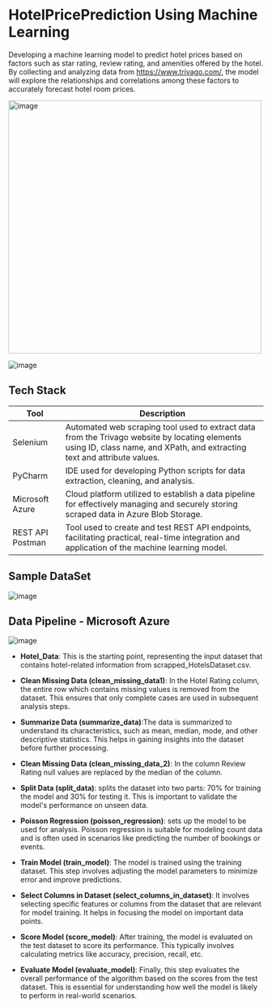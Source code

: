 # HotelPricePrediction Using Machine Learning
Developing a machine learning model to predict hotel prices based on factors such as star rating, review rating, and amenities offered by the hotel. By collecting and analyzing data from https://www.trivago.com/, the model will explore the relationships and correlations among these factors to accurately forecast hotel room prices.

<img src="https://github.com/user-attachments/assets/767e560c-0088-4e22-98bc-86a9b0e12db7" alt="image" width="500" />


![image](https://github.com/user-attachments/assets/b9a61cca-5a5a-4665-bc36-d2aef9a58b5f)


## Tech Stack
| Tool             | Description                                                                                                                                               |
|------------------|-----------------------------------------------------------------------------------------------------------------------------------------------------------|
| Selenium         | Automated web scraping tool used to extract data from the Trivago website by locating elements using ID, class name, and XPath, and extracting text and attribute values. |
| PyCharm          | IDE used for developing Python scripts for data extraction, cleaning, and analysis.                                                                        |
| Microsoft Azure  | Cloud platform utilized to establish a data pipeline for effectively managing and securely storing scraped data in Azure Blob Storage.                     |
| REST API Postman | Tool used to create and test REST API endpoints, facilitating practical, real-time integration and application of the machine learning model.              |

## Sample DataSet
![image](https://github.com/user-attachments/assets/1348d7a2-f1e8-4175-b7ef-2aabf0d02716)

## Data Pipeline - Microsoft Azure
![image](https://github.com/user-attachments/assets/57fadb70-c389-47fb-8ffb-f4279fb04a7a)

- **Hotel_Data**: This is the starting point, representing the input dataset that contains hotel-related information from scrapped_HotelsDataset.csv.

- **Clean Missing Data (clean_missing_data1)**: In the Hotel Rating column, the entire row which contains missing values is removed from the dataset. This ensures that only complete cases are used in subsequent analysis steps.

- **Summarize Data (summarize_data)**:The data is summarized to understand its characteristics, such as mean, median, mode, and other descriptive statistics. This helps in gaining insights into the dataset before further processing.

- **Clean Missing Data (clean_missing_data_2)**: In the column Review Rating  null values  are replaced by the median of the column.

- **Split Data (split_data)**: splits the dataset into two parts: 70% for training the model and 30% for testing it. This is important to validate the model's performance on unseen data.

- **Poisson Regression (poisson_regression)**: sets up the model to be used for analysis. Poisson regression is suitable for modeling count data and is often used in scenarios like predicting the number of bookings or events.

- **Train Model (train_model)**: The model is trained using the training dataset. This step involves adjusting the model parameters to minimize error and improve predictions.

- **Select Columns in Dataset (select_columns_in_dataset)**: It involves selecting specific features or columns from the dataset that are relevant for model training. It helps in focusing the model on important data points.

- **Score Model (score_model)**: After training, the model is evaluated on the test dataset to score its performance. This typically involves calculating metrics like accuracy, precision, recall, etc.

- **Evaluate Model (evaluate_model)**: Finally, this step evaluates the overall performance of the algorithm based on the scores from the test dataset. This is essential for understanding how well the model is likely to perform in real-world scenarios.
